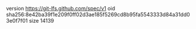 version https://git-lfs.github.com/spec/v1
oid sha256:8e42ba39f1e209f0ff02d3ae185f5269cd8b95fa5543333d84a31dd03e0f7f01
size 14139
